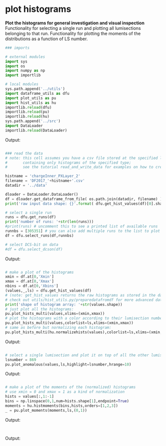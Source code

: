 # plot histograms  
  
**Plot the histograms for general investigation and visual inspection**  
Functionality for selecting a single run and plotting all lumisections belonging to that run.
Functionality for plotting the moments of the distributions as a function of LS number.
```python
### imports

# external modules
import sys
import os
import numpy as np
import importlib

# local modules
sys.path.append('../utils')
import dataframe_utils as dfu
import plot_utils as pu
import hist_utils as hu
importlib.reload(dfu)
importlib.reload(pu)
importlib.reload(hu)
sys.path.append('../src')
import DataLoader
importlib.reload(DataLoader)
```
Output:
```text

```
```python
### read the data
# note: this cell assumes you have a csv file stored at the specified location,
#       containing only histograms of the specified type;
#       see the tutorial read_and_write_data for examples on how to create such files!

histname = 'chargeInner_PXLayer_2'
filename = 'DF2017_'+histname+'.csv'
datadir = '../data'

dloader = DataLoader.DataLoader()
df = dloader.get_dataframe_from_file( os.path.join(datadir, filename) )
print('raw input data shape: {}'.format( dfu.get_hist_values(df)[0].shape ))

# select a single run
runs = dfu.get_runs(df)
print('number of runs: '+str(len(runs)))
#print(runs) # uncomment this to see a printed list of available runs
runnbs = [305351] # you can also add multiple runs to the list to plot them all together
df = dfu.select_runs(df,runnbs)

# select DCS-bit on data
#df = dfu.select_dcson(df)
```
Output:
```text

```
```python
# make a plot of the histograms
xmin = df.at[0,'Xmin']
xmax = df.at[0,'Xmax']
nbins = df.at[0,'Xbins']
(values,_,ls) = dfu.get_hist_values(df)
# (note: get_hist_values returns the raw histograms as stored in the dataframe;
# check out utils/hist_utils.py/preparedatafromdf for more advanced data loading, e.g. normalizing)
print('shape of histogram array: '+str(values.shape))
# just plot all the histograms:
pu.plot_hists_multi(values,xlims=(xmin,xmax))
# plot the histograms with a color according to their lumisection number:
pu.plot_hists_multi(values,colorlist=ls,xlims=(xmin,xmax))
# same as before but normalizing each histogram:
pu.plot_hists_multi(hu.normalizehists(values),colorlist=ls,xlims=(xmin,xmax))
```
Output:
```text

```
```python
# select a single lumisection and plot it on top of all the other lumisections
lsnumber = 869
pu.plot_anomalous(values,ls,highlight=lsnumber,hrange=10)
```
Output:
```text

```
```python
# make a plot of the moments of the (normalized) histograms
# use xmin = 0 and xmax = 1 as a kind of normalization
hists = values[:,1:-1]
bins = np.linspace(0,1,num=hists.shape[1],endpoint=True)
moments = hu.histmoments(bins,hists,orders=[1,2,3])
_ = pu.plot_moments(moments,ls,(0,1))
```
Output:
```text

```
```python

```
Output:
```text

```
